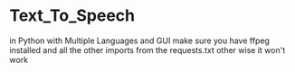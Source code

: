 # Text_To_Speech
 in Python with Multiple Languages and GUI
 make sure you have ffpeg installed and all the other imports from the requests.txt other wise it won't work
